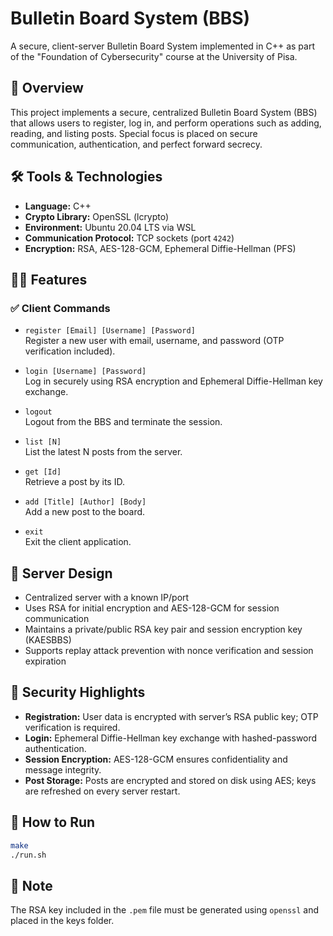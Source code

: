 # Bulletin Board System (BBS)

A secure, client-server Bulletin Board System implemented in C++ as part of the "Foundation of Cybersecurity" course at the University of Pisa.

## 📘 Overview

This project implements a secure, centralized Bulletin Board System (BBS) that allows users to register, log in, and perform operations such as adding, reading, and listing posts. Special focus is placed on secure communication, authentication, and perfect forward secrecy.

## 🛠 Tools & Technologies

- **Language:** C++
- **Crypto Library:** OpenSSL (lcrypto)
- **Environment:** Ubuntu 20.04 LTS via WSL
- **Communication Protocol:** TCP sockets (port `4242`)
- **Encryption:** RSA, AES-128-GCM, Ephemeral Diffie-Hellman (PFS)

## 🧑‍💻 Features

### ✅ Client Commands

- `register [Email] [Username] [Password]`  
  Register a new user with email, username, and password (OTP verification included).

- `login [Username] [Password]`  
  Log in securely using RSA encryption and Ephemeral Diffie-Hellman key exchange.

- `logout`  
  Logout from the BBS and terminate the session.

- `list [N]`  
  List the latest N posts from the server.

- `get [Id]`  
  Retrieve a post by its ID.

- `add [Title] [Author] [Body]`  
  Add a new post to the board.

- `exit`  
  Exit the client application.

## 🧩 Server Design

- Centralized server with a known IP/port
- Uses RSA for initial encryption and AES-128-GCM for session communication
- Maintains a private/public RSA key pair and session encryption key (KAESBBS)
- Supports replay attack prevention with nonce verification and session expiration

## 🔐 Security Highlights

- **Registration:** User data is encrypted with server’s RSA public key; OTP verification is required.
- **Login:** Ephemeral Diffie-Hellman key exchange with hashed-password authentication.
- **Session Encryption:** AES-128-GCM ensures confidentiality and message integrity.
- **Post Storage:** Posts are encrypted and stored on disk using AES; keys are refreshed on every server restart.


## 🧪 How to Run

```bash
make
./run.sh
```
## 🔐 Note
The RSA key included in the `.pem` file must be generated using `openssl` and placed in the keys folder.



